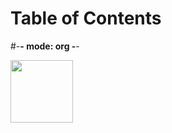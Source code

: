 
# Table of Contents



\#-**- mode: org -**-

<img src="https://drive.google.com/file/d/1yEu8Fd3xywLFlwfsCohoYbLlxaJiO-b0/view?usp=share_link" width=100>

